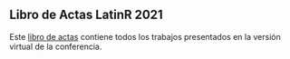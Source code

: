 
## Libro de Actas LatinR 2021

Este [libro de actas]() contiene todos los trabajos presentados en la versión virtual de la conferencia.
